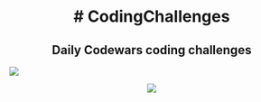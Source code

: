 <h1 align="center"># CodingChallenges</h1>

<h2 align="center">Daily Codewars coding challenges</h2> 



<img src="https://user-images.githubusercontent.com/96489451/172083066-e46101fc-5235-4409-bde0-837ec975d329.jpeg">


<p align="center">
<img src="https://www.codewars.com/users/Widezad/badges/large">
 </p>
 
 
 
